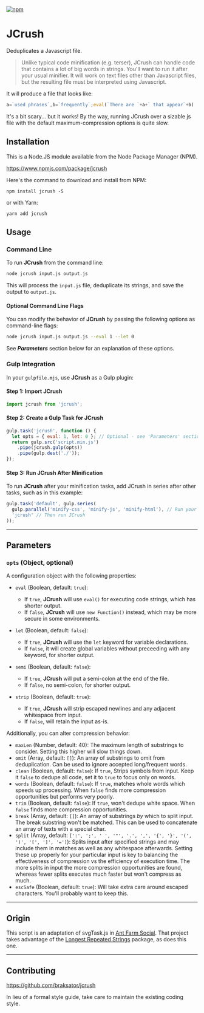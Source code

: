 [![npm](https://img.shields.io/npm/dt/jcrush.svg)](#)

JCrush
========================

Deduplicates a Javascript file.

> Unlike typical code minification (e.g. terser), JCrush can handle code that contains a lot of big words in strings.  You'll want to run it after your usual minifier.  It will work on text files other than Javascript files, but the resulting file must be interpreted using Javascript.

It will produce a file that looks like:
```javascript
a=`used phrases`,b=`frequently`;eval(`There are `+a+` that appear`+b)
```
It's a bit scary... but it works!
By the way, running JCrush over a sizable js file with the default maximum-compression options is quite slow.

## Installation

This is a Node.JS module available from the Node Package Manager (NPM).

https://www.npmjs.com/package/jcrush

Here's the command to download and install from NPM:

`npm install jcrush -S`

or with Yarn:

`yarn add jcrush`

## Usage

### Command Line

To run **JCrush** from the command line:

```bash
node jcrush input.js output.js
```

This will process the `input.js` file, deduplicate its strings, and save the output to `output.js`.

#### Optional Command Line Flags

You can modify the behavior of **JCrush** by passing the following options as command-line flags:

```bash
node jcrush input.js output.js --eval 1 --let 0
```

See ***Parameters*** section below for an explanation of these options.

### Gulp Integration

In your `gulpfile.mjs`, use **JCrush** as a Gulp plugin:

#### Step 1: Import **JCrush**

```javascript
import jcrush from 'jcrush';
```

#### Step 2: Create a Gulp Task for JCrush

```javascript
gulp.task('jcrush', function () {
  let opts = { eval: 1, let: 0 }; // Optional - see 'Parameters' section below.
  return gulp.src('script.min.js')
    .pipe(jcrush.gulp(opts))
    .pipe(gulp.dest('./'));
});
```

#### Step 3: Run **JCrush** After Minification

To run **JCrush** after your minification tasks, add JCrush in series after other tasks, such as in this example:

```javascript
gulp.task('default', gulp.series(
  gulp.parallel('minify-css', 'minify-js', 'minify-html'), // Run your minification tasks first
  'jcrush' // Then run JCrush
));
```

---

## Parameters

### `opts` (Object, optional)

A configuration object with the following properties:

- `eval` (Boolean, default: `true`):
  - If `true`, **JCrush** will use `eval()` for executing code strings, which has shorter output.
  - If `false`, **JCrush** will use `new Function()` instead, which may be more secure in some environments.

- `let` (Boolean, default: `false`):
  - If `true`, **JCrush** will use the `let` keyword for variable declarations.
  - If `false`, it will create global variables without preceeding with any keyword, for shorter output.

- `semi` (Boolean, default: `false`):
  - If `true`, **JCrush** will put a semi-colon at the end of the file.
  - If `false`, no semi-colon, for shorter output.

- `strip` (Boolean, default: `true`):
  - If `true`, **JCrush** will strip escaped newlines and any adjacent whitespace from input.
  - If `false`, will retain the input as-is.

Additionally, you can alter compression behavior:

- `maxLen` (Number, default: 40): The maximum length of substrings to consider.  Setting this higher will slow things down.
- `omit` (Array, default: `[]`): An array of substrings to omit from deduplication. Can be used to ignore accepted long/frequent words.
- `clean` (Boolean, default: `false`): If `true`, Strips symbols from input.  Keep it `false` to dedupe all code, set it to `true` to focus only on words.
- `words` (Boolean, default: `false`): If `true`, matches whole words which speeds up processing.  When `false` finds more compression opportunities but performs very poorly.
- `trim` (Boolean, default: `false`): If `true`, won't dedupe white space.  When `false` finds more compression opportunities.
- `break` (Array, default: `[]`): An array of substrings *by* which to split input. The break substring won't be matched. This can be used to concatenate an array of texts with a special char.
- `split` (Array, default: `[':', ';', ' ', '"', '.', ',', '{', '}', '(', ')', '[', ']', '=']`): Splits input after specified
strings and may include them in matches as well as any whitespace afterwards. Setting these up properly for your particular input is key
to balancing the effectiveness of compression vs the efficiency of execution time.  The more splits in input the more compression
opportunities are found, whereas fewer splits executes much faster but won't compress as much.
- `escSafe` (Boolean, default: `true`): Will take extra care around escaped characters.  You'll probably want to keep this.

---

## Origin

This script is an adaptation of svgTask.js in [Ant Farm Social](https://github.com/antfarmsocial/AntFarmSocial).
That project takes advantage of the [Longest Repeated Strings](https://www.npmjs.com/package/longestrepeatedstrings) package,
as does this one.

---

## Contributing

https://github.com/braksator/jcrush

In lieu of a formal style guide, take care to maintain the existing coding
style.
